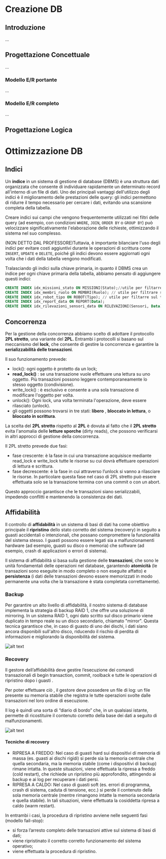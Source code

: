 # Creazione DB

## Introduzione

...

## Progettazione Concettuale

...

### Modello E/R portante

...

### Modello E/R completo

...

## Progettazione Logica


# Ottimizzazione DB

## Indici

Un **indice** in un sistema di gestione di database (DBMS) è una struttura dati organizzata che consente di individuare rapidamente un determinato record all'interno di un file di dati. Uno dei principali vantaggi dell'utilizzo degli indici è il miglioramento delle prestazioni delle query: gli indici permettono di ridurre il tempo necessario per cercare i dati, evitando una scansione completa della tabella.

Creare indici sui campi che vengono frequentemente utilizzati nei filtri delle query (ad esempio, con condizioni `WHERE`, `JOIN`, `ORDER BY` o `GROUP BY`) può velocizzare significativamente l'elaborazione delle richieste, ottimizzando il sistema nel suo complesso. 

(NON DETTO DAL PROFESSORE)Tuttavia, è importante bilanciare l'uso degli indici per evitare costi aggiuntivi durante le operazioni di scrittura come `INSERT`, `UPDATE` e `DELETE`, poiché gli indici devono essere aggiornati ogni volta che i dati della tabella vengono modificati.

Tralasciando gli indici sulla chiave primaria, in quanto il DBMS crea un indice per ogni chiave primaria della tabella, abbiamo pensato di aggiungere questi indici:

```sql
CREATE INDEX idx_missioni_stato ON MISSIONI(Stato);//utile per filtarre missioni sullo stato
CREATE INDEX idx_membri_ruolo ON MEMBRI(Ruolo); // utile per filtrare sul ruolo dei membri
CREATE INDEX idx_robot_tipo ON ROBOT(Tipo); // utile per filtarre sul tipo di robot
CREATE INDEX idx_report_data ON REPORT(Data);
CREATE INDEX idx_rilevazioni_sensori_data ON RILEVAZIONI(Sensori, Data);
```

## Concorrenza

Per la gestione della concorrenza abbiamo scelto di adottare il protocollo **2PL stretto**, una variante del **2PL.** Entrambi i protocolli si basano sul meccanismo del **lock**, che consente di gestire la concorrenza e garantire la **serializzabilità delle transazioni**.

Il suo funzionamento prevede:

- lock(): ogni oggetto è protetto da un lock;
- **read_lock()** : se una transazione vuole effettuare una lettura su uno oggetto. Più transazioni possono leggere contemporaneamente lo stesso oggetto (condivisione).
- write_lock() : è esclusivo e consente a una sola transazione di modificare l'oggetto per volta.
- unlock(): Ogni lock, una volta terminata l'operazione, deve essere rilasciato (unlock).
- gli oggetti possono trovarsi in tre stati: **libero** , **bloccato in lettura**, o **bloccato in scrittura**.

La scelta del **2PL stretto** rispetto al **2PL** è dovuta al fatto che il **2PL stretto** evita l'anomalia delle **letture sporche** (dirty reads), che possono verificarsi in altri approcci di gestione della concorrenza.

Il 2PL stretto prevede due fasi:

- fase crescente: è la fase in cui una transazione acquisisce mediante read_lock e write_lock tutte le risorse su cui dovrà effettuare operazioni di lettura e scrittura.
- fase decrescente: è la fase in cui attraverso l’unlock si vanno a rilasciare le risorse. In particolare questa fase nel caso di 2PL stretto può essere effettuata solo se la transazione termina con una commit o con un abort.

Questo approccio garantisce che le transazioni siano serializzabili, impedendo conflitti e mantenendo la consistenza dei dati.

## Affidabilità

Il controllo di **affidabilità** in un sistema di basi di dati ha come obiettivo principale il **ripristino** dello stato corretto del sistema (recovery) in seguito a guasti accidentali o intenzionali, che possano compromettere la funzionalità del sistema stesso. I guasti possono essere legati sia a malfunzionamenti hardware (ad esempio, guasti su disco o memoria) che software (ad esempio, crash di applicazioni o errori di sistema).

Il sistema di affidabilità si basa sulla gestione delle **transazioni**, che sono le unità fondamentali delle operazioni nel database, garantendo **atomicità** (le transazioni sono eseguite in modo completo o non eseguite affatto) e **persistenza** (i dati delle transazioni devono essere memorizzati in modo permanente una volta che la transazione è stata completata correttamente).

### Backup

Per garantire un alto livello di affidabilità, il nostro sistema di database implementa la strategia di backup RAID 1, che offre una soluzione di mirroring. In un sistema RAID 1, ogni dato scritto sul disco primario viene duplicato in tempo reale su un disco secondario, chiamato "mirror". Questa tecnica garantisce che, in caso di guasto di uno dei dischi, i dati siano ancora disponibili sull'altro disco, riducendo il rischio di perdita di informazioni e migliorando la disponibilità del sistema.

![alt text](https://lh7-rt.googleusercontent.com/docsz/AD_4nXfQsnRyRqi-MqLuu07-KykmAtIMToMJTv4sR9Rt6yvvyYQpT_xHkRYXp51ukt57LvrvpfDb55AJUi_iNBOYnvjjPZxDDDXNKtgN-cXCkwVDDBT43D8tAmsKCTTcfmXKuKL10BeIlw?key=zpWpA_SGFML2QaTpf4B4-Q)

### Recovery

Il gestore dell’affidabilità deve gestire l’esecuzione dei comandi transazionali di begin transaction, commit, roolback  e tutte le operazioni di ripristino dopo i guasti .

Per poter effettuare ciò , il gestore deve possedere un file di log: un file presente su memoria stabile che registra le tutte operazioni svolte dalle transazioni nel loro ordine di esecuzione.

Il log è quindi una sorta di “diario di bordo” che, in un qualsiasi istante, permette di ricostituire il contenuto corretto della base dei dati a seguito di malfunzionamenti.

![alt text](https://lh7-rt.googleusercontent.com/docsz/AD_4nXd5kwKmOV1RL7w-IP0nQWUTu4O3g1eMdf_y0RhazT8XB30HHWeefG7bIqj2loHXDZk--KX04cuFiQ95071jOXM0M-1MlqbZa5Ik5f8AS_j2Vb0oO34krX3BPPKcCrjtPKR3cVP1hA?key=tVx3FV0q7ixKVuwmv7Z3j0GJ)

#### Tecniche di recovery

- RIPRESA A FREDDO:  Nel caso di guasti hard sui dispositivi di memoria di massa (es. guasti ai dischi rigidi) si perde sia la memoria centrale che quella secondaria, ma la memoria stabile (come i dispositivi di backup) rimane intatta. In queste situazioni, viene effettuata la ripresa a freddo (cold restart), che richiede un ripristino più approfondito, attingendo ai backup e ai log per recuperare i dati persi.
- RIPRESA A CALDO: Nel caso di guasti soft (es. errori di programma, crash di sistema, caduta di tensione, ecc.) si perde il contenuto della sola memoria centrale (mentre rimangono intatte la memoria secondaria e quella stabile). In tali situazioni, viene effettuata la cosiddetta ripresa a caldo (warm restart).

In entrambi i casi, la procedura di ripristino avviene nelle seguenti fasi (modello fail-stop):

- si forza l’arresto completo delle transazioni attive sul sistema di basi di dati;
- viene ripristinato il corretto corretto funzionamento del sistema operativo;
- viene effettuata la procedura di ripristino.
